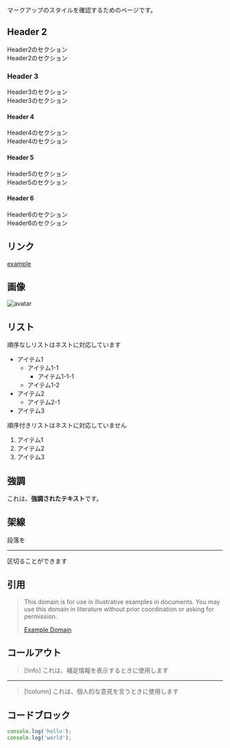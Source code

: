 マークアップのスタイルを確認するためのページです。

## Header 2

Header2のセクション  
Header2のセクション

### Header 3

Header3のセクション  
Header3のセクション

#### Header 4

Header4のセクション  
Header4のセクション

#### Header 5

Header5のセクション  
Header5のセクション

#### Header 6

Header6のセクション  
Header6のセクション

## リンク

[example](https://example.com)

## 画像

![avatar](/avatar.png)

## リスト

順序なしリストはネストに対応しています

- アイテム1
  - アイテム1-1
    - アイテム1-1-1
  - アイテム1-2
- アイテム2
  - アイテム2-1
- アイテム3

順序付きリストはネストに対応していません

1. アイテム1  
2. アイテム2
3. アイテム3

## 強調

これは、**強調されたテキスト**です。

## 架線

段落を

---

区切ることができます

## 引用

> This domain is for use in illustrative examples in documents. You may use this
>domain in literature without prior coordination or asking for permission.  
>
>[Example Domain](https://example.com/)

## コールアウト

> [!info]
> これは、補足情報を表示するときに使用します

---

> [!column]
> これは、個人的な意見を言うときに使用します

## コードブロック

```ts
console.log('hello');
console.log('world');
```
